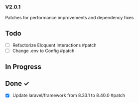 ### V2.0.1
Patches for performance improvements and dependency fixes

## Todo
- [ ]  Refactorize Eloquent Interactions #patch
- [ ]  Change .env to Config #patch

## In Progress

## Done ✓

- [x] Update laravel/framework from 8.33.1 to 8.40.0 #patch
